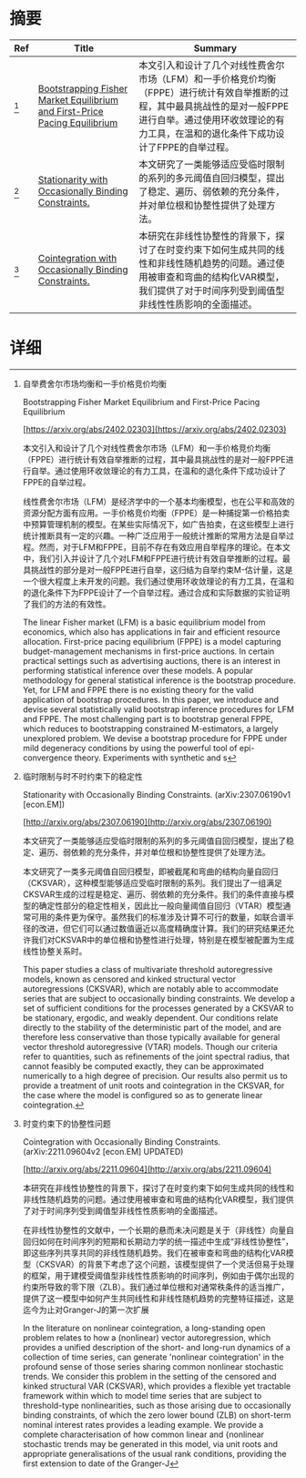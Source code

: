 # 摘要

| Ref | Title | Summary |
| --- | --- | --- |
| [^1] | [Bootstrapping Fisher Market Equilibrium and First-Price Pacing Equilibrium](https://arxiv.org/abs/2402.02303) | 本文引入和设计了几个对线性费舍尔市场（LFM）和一手价格竞价均衡（FPPE）进行统计有效自举推断的过程，其中最具挑战性的是对一般FPPE进行自举。通过使用环收敛理论的有力工具，在温和的退化条件下成功设计了FPPE的自举过程。 |
| [^2] | [Stationarity with Occasionally Binding Constraints.](http://arxiv.org/abs/2307.06190) | 本文研究了一类能够适应受临时限制的系列的多元阈值自回归模型，提出了稳定、遍历、弱依赖的充分条件，并对单位根和协整性提供了处理方法。 |
| [^3] | [Cointegration with Occasionally Binding Constraints.](http://arxiv.org/abs/2211.09604) | 本研究在非线性协整性的背景下，探讨了在时变约束下如何生成共同的线性和非线性随机趋势的问题。通过使用被审查和弯曲的结构化VAR模型，我们提供了对于时间序列受到阈值型非线性性质影响的全面描述。 |

# 详细

[^1]: 自举费舍尔市场均衡和一手价格竞价均衡

    Bootstrapping Fisher Market Equilibrium and First-Price Pacing Equilibrium

    [https://arxiv.org/abs/2402.02303](https://arxiv.org/abs/2402.02303)

    本文引入和设计了几个对线性费舍尔市场（LFM）和一手价格竞价均衡（FPPE）进行统计有效自举推断的过程，其中最具挑战性的是对一般FPPE进行自举。通过使用环收敛理论的有力工具，在温和的退化条件下成功设计了FPPE的自举过程。

    

    线性费舍尔市场（LFM）是经济学中的一个基本均衡模型，也在公平和高效的资源分配方面有应用。一手价格竞价均衡（FPPE）是一种捕捉第一价格拍卖中预算管理机制的模型。在某些实际情况下，如广告拍卖，在这些模型上进行统计推断具有一定的兴趣。一种广泛应用于一般统计推断的常用方法是自举过程。然而，对于LFM和FPPE，目前不存在有效应用自举程序的理论。在本文中，我们引入并设计了几个对LFM和FPPE进行统计有效自举推断的过程。最具挑战性的部分是对一般FPPE进行自举，这归结为自举约束M-估计量，这是一个很大程度上未开发的问题。我们通过使用环收敛理论的有力工具，在温和的退化条件下为FPPE设计了一个自举过程。通过合成和实际数据的实验证明了我们的方法的有效性。

    The linear Fisher market (LFM) is a basic equilibrium model from economics, which also has applications in fair and efficient resource allocation. First-price pacing equilibrium (FPPE) is a model capturing budget-management mechanisms in first-price auctions. In certain practical settings such as advertising auctions, there is an interest in performing statistical inference over these models. A popular methodology for general statistical inference is the bootstrap procedure. Yet, for LFM and FPPE there is no existing theory for the valid application of bootstrap procedures. In this paper, we introduce and devise several statistically valid bootstrap inference procedures for LFM and FPPE. The most challenging part is to bootstrap general FPPE, which reduces to bootstrapping constrained M-estimators, a largely unexplored problem. We devise a bootstrap procedure for FPPE under mild degeneracy conditions by using the powerful tool of epi-convergence theory. Experiments with synthetic and s
    
[^2]: 临时限制与时不时约束下的稳定性

    Stationarity with Occasionally Binding Constraints. (arXiv:2307.06190v1 [econ.EM])

    [http://arxiv.org/abs/2307.06190](http://arxiv.org/abs/2307.06190)

    本文研究了一类能够适应受临时限制的系列的多元阈值自回归模型，提出了稳定、遍历、弱依赖的充分条件，并对单位根和协整性提供了处理方法。

    

    本文研究了一类多元阈值自回归模型，即被截尾和弯曲的结构向量自回归（CKSVAR），这种模型能够适应受临时限制的系列。我们提出了一组满足CKSVAR生成的过程是稳定、遍历、弱依赖的充分条件。我们的条件直接与模型的确定性部分的稳定性相关，因此比一般向量阈值自回归（VTAR）模型通常可用的条件更为保守。虽然我们的标准涉及计算不可行的数量，如联合谱半径的改进，但它们可以通过数值逼近以高度精确度计算。我们的研究结果还允许我们对CKSVAR中的单位根和协整性进行处理，特别是在模型被配置为生成线性协整关系时。

    This paper studies a class of multivariate threshold autoregressive models, known as censored and kinked structural vector autoregressions (CKSVAR), which are notably able to accommodate series that are subject to occasionally binding constraints. We develop a set of sufficient conditions for the processes generated by a CKSVAR to be stationary, ergodic, and weakly dependent. Our conditions relate directly to the stability of the deterministic part of the model, and are therefore less conservative than those typically available for general vector threshold autoregressive (VTAR) models. Though our criteria refer to quantities, such as refinements of the joint spectral radius, that cannot feasibly be computed exactly, they can be approximated numerically to a high degree of precision. Our results also permit us to provide a treatment of unit roots and cointegration in the CKSVAR, for the case where the model is configured so as to generate linear cointegration.
    
[^3]: 时变约束下的协整性问题

    Cointegration with Occasionally Binding Constraints. (arXiv:2211.09604v2 [econ.EM] UPDATED)

    [http://arxiv.org/abs/2211.09604](http://arxiv.org/abs/2211.09604)

    本研究在非线性协整性的背景下，探讨了在时变约束下如何生成共同的线性和非线性随机趋势的问题。通过使用被审查和弯曲的结构化VAR模型，我们提供了对于时间序列受到阈值型非线性性质影响的全面描述。

    

    在非线性协整性的文献中，一个长期的悬而未决问题是关于（非线性）向量自回归如何在时间序列的短期和长期动力学的统一描述中生成“非线性协整性”，即这些序列共享共同的非线性随机趋势。我们在被审查和弯曲的结构化VAR模型（CKSVAR）的背景下考虑了这个问题，该模型提供了一个灵活但易于处理的框架，用于建模受阈值型非线性性质影响的时间序列，例如由于偶尔出现的约束所导致的零下限（ZLB）。我们通过单位根和对通常秩条件的适当推广，提供了这一模型中如何产生共同线性和非线性随机趋势的完整特征描述，这是迄今为止对Granger-J的第一次扩展

    In the literature on nonlinear cointegration, a long-standing open problem relates to how a (nonlinear) vector autoregression, which provides a unified description of the short- and long-run dynamics of a collection of time series, can generate 'nonlinear cointegration' in the profound sense of those series sharing common nonlinear stochastic trends. We consider this problem in the setting of the censored and kinked structural VAR (CKSVAR), which provides a flexible yet tractable framework within which to model time series that are subject to threshold-type nonlinearities, such as those arising due to occasionally binding constraints, of which the zero lower bound (ZLB) on short-term nominal interest rates provides a leading example. We provide a complete characterisation of how common linear and {nonlinear stochastic trends may be generated in this model, via unit roots and appropriate generalisations of the usual rank conditions, providing the first extension to date of the Granger-J
    

